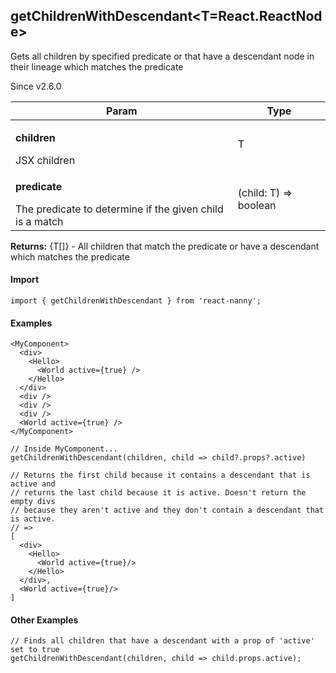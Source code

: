 

<h2>getChildrenWithDescendant&lt;T=React.ReactNode&gt;</h2>
<p>Gets all children by specified predicate or that have a descendant node in their lineage which matches the predicate</p>
<p>Since v2.6.0</p>
<table>
      <thead>
      <tr>
        <th>Param</th>
        <th>Type</th></tr>
      </thead>
      <tbody><tr><td><p><b>children</b></p>JSX children</td><td>T</td></tr><tr><td><p><b>predicate</b></p>The predicate to determine if the given child is a match</td><td>(child: T) =&gt; boolean</td></tr></tbody>
    </table><p><b>Returns:</b> {T[]} - All children that match the predicate or have a descendant which matches the predicate</p>
  <h4>Import</h4>

```
import { getChildrenWithDescendant } from 'react-nanny';
```

  <h4>Examples</h4>



```
<MyComponent>
  <div>
    <Hello>
      <World active={true} />
    </Hello>
  </div>
  <div />
  <div />
  <div />
  <World active={true} />
</MyComponent>

// Inside MyComponent...
getChildrenWithDescendant(children, child => child?.props?.active)

// Returns the first child because it contains a descendant that is active and
// returns the last child because it is active. Doesn't return the empty divs
// because they aren't active and they don't contain a descendant that is active.
// =>
[
  <div>
    <Hello>
      <World active={true}/>
    </Hello>
  </div>,
  <World active={true}/>
]
```

<h4>Other Examples</h4>






```    
// Finds all children that have a descendant with a prop of 'active' set to true
getChildrenWithDescendant(children, child => child.props.active);
```

    